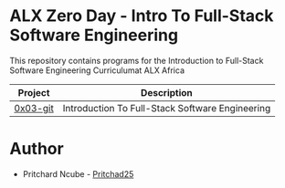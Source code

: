 # ALX Zero Day - Intro To Full-Stack Software Engineering

This repository contains programs for the Introduction to Full-Stack Software Engineering Curriculumat ALX Africa

| Project | Description |
| ------- | ----------- |
| [0x03-git](0x03-git/) | Introduction To Full-Stack Software Engineering |

# Author
- Pritchard Ncube - [Pritchad25](https://github.com/Pritchad25)

